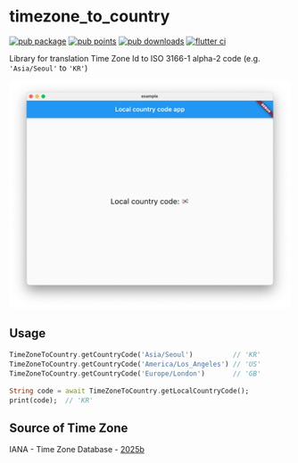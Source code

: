 # timezone_to_country

[![pub package](https://badgen.net/pub/v/timezone_to_country)](https://pub.dev/packages/timezone_to_country)
[![pub points](https://badgen.net/pub/points/timezone_to_country)](https://pub.dev/packages/timezone_to_country/score)
[![pub downloads](https://badgen.net/pub/dm/timezone_to_country)](https://pub.dev/packages/timezone_to_country/score)
[![flutter ci](https://github.com/kyle-seongwoo-jun/flutter_timezone_to_country/actions/workflows/flutter.yml/badge.svg)](https://github.com/kyle-seongwoo-jun/flutter_timezone_to_country/actions/workflows/flutter.yml)

Library for translation Time Zone Id to ISO 3166-1 alpha-2 code (e.g. `'Asia/Seoul'` to `'KR'`)

![example](https://raw.githubusercontent.com/kyle-seongwoo-jun/flutter_timezone_to_country/main/images/example.png)

## Usage

```dart
TimeZoneToCountry.getCountryCode('Asia/Seoul')          // 'KR'
TimeZoneToCountry.getCountryCode('America/Los_Angeles') // 'US'
TimeZoneToCountry.getCountryCode('Europe/London')       // 'GB'
```

```dart
String code = await TimeZoneToCountry.getLocalCountryCode();
print(code);  // 'KR'
```

## Source of Time Zone

IANA - Time Zone Database - [2025b](https://github.com/eggert/tz/blob/2025b/zone.tab)
